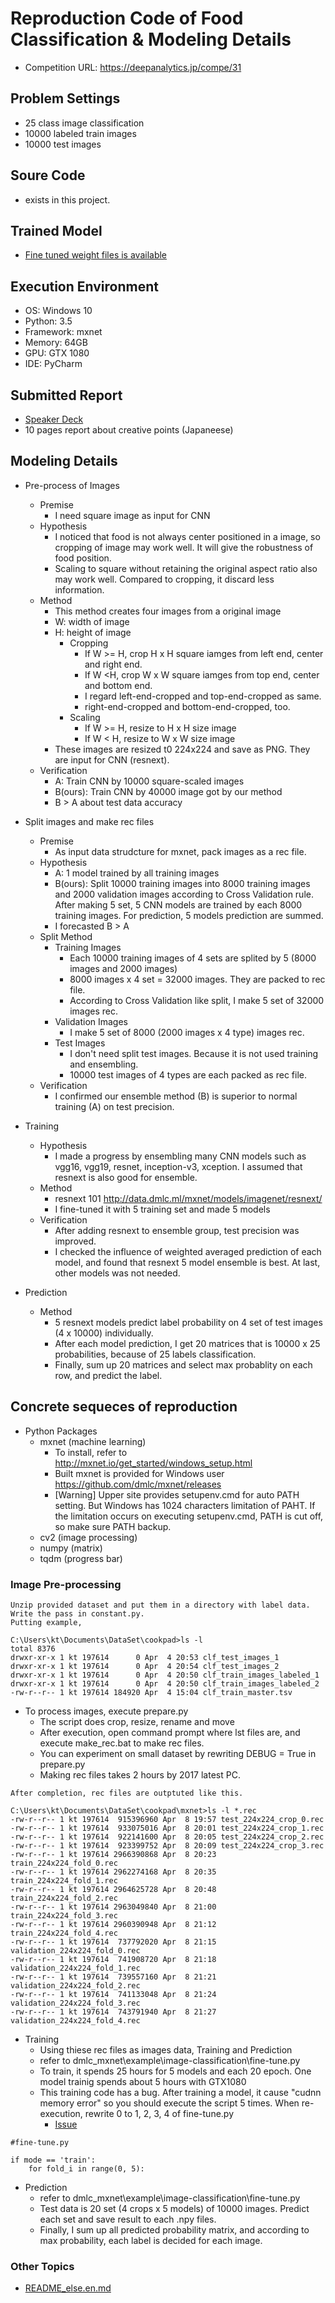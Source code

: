 # Reproduction Code of Food Classification & Modeling Details

* Competition URL: https://deepanalytics.jp/compe/31

## Problem Settings

* 25 class image classification
* 10000 labeled train images
* 10000 test images

## Soure Code

* exists in this project.

## Trained Model

* [Fine tuned weight files is available](https://drive.google.com/drive/folders/0BxkHqJ_0XZ-lb0s3azltRHhNVTg?usp=sharing)

## Execution Environment

* OS: Windows 10
* Python: 3.5
* Framework: mxnet
* Memory: 64GB
* GPU: GTX 1080
* IDE: PyCharm

## Submitted Report

* [Speaker Deck](https://speakerdeck.com/peroon/food-image-classification)
* 10 pages report about creative points (Japaneese)

## Modeling Details

* Pre-process of Images
    * Premise
        * I need square image as input for CNN
    * Hypothesis
        * I noticed that food is not always center positioned in a image, so cropping of image may work well. 
        It will give the robustness of food position.
        * Scaling to square without retaining the original aspect ratio also may work well. 
        Compared to cropping, it discard less information. 
    * Method 
        * This method creates four images from a original image
        * W: width of image
        * H: height of image
            * Cropping
                * If W >= H, crop H x H square iamges from left end, center and right end.
                * If W <H, crop W x W square iamges from top end, center and bottom end.
                * I regard left-end-cropped and top-end-cropped as same.
                * right-end-cropped and bottom-end-cropped, too.
            * Scaling
                * If W >= H, resize to H x H size image
                * If W < H, resize to W x W size image
        * These images are resized t0 224x224 and save as PNG. 
        They are input for CNN (resnext).
    * Verification
        * A: Train CNN by 10000 square-scaled images
        * B(ours): Train CNN by 40000 image got by our method
        * B > A about test data accuracy
        
* Split images and make rec files
    * Premise
        * As input data strudcture for mxnet, pack images as a rec file.
    * Hypothesis
        * A: 1 model trained by all training images
        * B(ours): Split 10000 training images into 8000 training images and 2000 validation images according to 
        Cross Validation rule. After making 5 set, 5 CNN models are trained by each 8000 training images.
        For prediction, 5 models prediction are summed.
        * I forecasted B > A
    * Split Method
        * Training Images
            * Each 10000 training images of 4 sets are splited by 5 (8000 images and 2000 images)
            * 8000 images x 4 set = 32000 images. They are packed to rec file.
            * According to Cross Validation like split, I make 5 set of 32000 images rec.
        * Validation Images
            * I make 5 set of 8000 (2000 images x 4 type) images rec.
        * Test Images
            * I don't need split test images. Because it is not used training and ensembling.
            * 10000 test images of 4 types are each packed as rec file.
    * Verification
        * I confirmed our ensemble method (B) is superior to normal training (A) on test precision.
    
* Training
    * Hypothesis
        * I made a progress by ensembling many CNN models such as vgg16, vgg19, resnet, inception-v3, xception. 
        I assumed that resnext is also good for ensemble.
    * Method
        * resnext 101 http://data.dmlc.ml/mxnet/models/imagenet/resnext/
        * I fine-tuned it with 5 training set and made 5 models
    * Verification
        * After adding resnext to ensemble group, test precision was improved.
        * I checked the influence of weighted averaged prediction of each model, and found that
        resnext 5 model ensemble is best. At last, other models was not needed.
    
* Prediction
    * Method
        * 5 resnext models predict label probability on 4 set of test images (4 x 10000) individually. 
        * After each model prediction, I get 20 matrices that is 10000 x 25 probabilities, 
        because of 25 labels classification.
        * Finally, sum up 20 matrices and select max probablity on each row, and predict the label.

## Concrete sequeces of reproduction

* Python Packages
    * mxnet (machine learning)
        * To install, refer to http://mxnet.io/get_started/windows_setup.html
        * Built mxnet is provided for Windows user https://github.com/dmlc/mxnet/releases
        * [Warning] Upper site provides setupenv.cmd for auto PATH setting. 
        But Windows has 1024 characters limitation of PAHT. If the limitation occurs on executing setupenv.cmd,
        PATH is cut off, so make sure PATH backup.
    * cv2 (image processing)
    * numpy (matrix)
    * tqdm (progress bar)

### Image Pre-processing

```
Unzip provided dataset and put them in a directory with label data. 
Write the pass in constant.py.
Putting example,

C:\Users\kt\Documents\DataSet\cookpad>ls -l
total 8376
drwxr-xr-x 1 kt 197614      0 Apr  4 20:53 clf_test_images_1
drwxr-xr-x 1 kt 197614      0 Apr  4 20:54 clf_test_images_2
drwxr-xr-x 1 kt 197614      0 Apr  4 20:50 clf_train_images_labeled_1
drwxr-xr-x 1 kt 197614      0 Apr  4 20:50 clf_train_images_labeled_2
-rw-r--r-- 1 kt 197614 184920 Apr  4 15:04 clf_train_master.tsv
```
    
* To process images, execute prepare.py
    * The script does crop, resize, rename and move
    * After execution, open command prompt where lst files are, and execute make_rec.bat to make rec files.
    * You can experiment on small dataset by rewriting DEBUG = True in prepare.py
    * Making rec files takes 2 hours by 2017 latest PC.
    
```
After completion, rec files are outptuted like this.

C:\Users\kt\Documents\DataSet\cookpad\mxnet>ls -l *.rec
-rw-r--r-- 1 kt 197614  915396960 Apr  8 19:57 test_224x224_crop_0.rec
-rw-r--r-- 1 kt 197614  933075016 Apr  8 20:01 test_224x224_crop_1.rec
-rw-r--r-- 1 kt 197614  922141600 Apr  8 20:05 test_224x224_crop_2.rec
-rw-r--r-- 1 kt 197614  923399752 Apr  8 20:09 test_224x224_crop_3.rec
-rw-r--r-- 1 kt 197614 2966390868 Apr  8 20:23 train_224x224_fold_0.rec
-rw-r--r-- 1 kt 197614 2962274168 Apr  8 20:35 train_224x224_fold_1.rec
-rw-r--r-- 1 kt 197614 2964625728 Apr  8 20:48 train_224x224_fold_2.rec
-rw-r--r-- 1 kt 197614 2963049840 Apr  8 21:00 train_224x224_fold_3.rec
-rw-r--r-- 1 kt 197614 2960390948 Apr  8 21:12 train_224x224_fold_4.rec
-rw-r--r-- 1 kt 197614  737792020 Apr  8 21:15 validation_224x224_fold_0.rec
-rw-r--r-- 1 kt 197614  741908720 Apr  8 21:18 validation_224x224_fold_1.rec
-rw-r--r-- 1 kt 197614  739557160 Apr  8 21:21 validation_224x224_fold_2.rec
-rw-r--r-- 1 kt 197614  741133048 Apr  8 21:24 validation_224x224_fold_3.rec
-rw-r--r-- 1 kt 197614  743791940 Apr  8 21:27 validation_224x224_fold_4.rec
```
    
* Training
    * Using thiese rec files as images data, Training and Prediction
    * refer to dmlc_mxnet\example\image-classification\fine-tune.py
    * To train, it spends 25 hours for 5 models and each 20 epoch. 
    One model trainig spends about 5 hours with GTX1080 
    * This training code has a bug. 
    After training a model, it cause "cudnn memory error" so you should execute the script 5 times.
    When re-execution, rewrite 0 to 1, 2, 3, 4 of fine-tune.py
        * [Issue](https://github.com/peroon/deepanalytics_food_classification/issues/1)

```
#fine-tune.py 

if mode == 'train':
    for fold_i in range(0, 5):
```

* Prediction
    * refer to dmlc_mxnet\example\image-classification\fine-tune.py
    * Test data is 20 set (4 crops x 5 models) of 10000 images. Predict each set and 
    save result to each .npy files.
    * Finally, I sum up all predicted probability matrix, and according to max probability, 
    each label is decided for each image.

### Other Topics

* [README_else.en.md](./README_else.en.md)